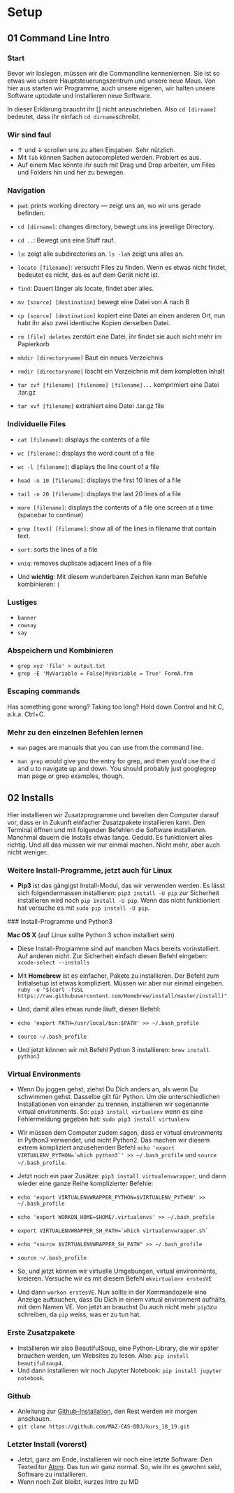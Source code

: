 # Setup

## 01 Command Line Intro

### Start

Bevor wir loslegen, müssen wir die Commandline kennenlernen. Sie ist so etwas wie unsere Hauptsteuerungszentrum und unsere neue Maus. Von hier aus starten wir Programme, auch unsere eigenen, wir halten unsere Software uptodate und installieren neue Software.

In dieser Erklärung braucht ihr [] nicht anzuschrieben. Also ```cd [dirname]```
bedeutet, dass ihr einfach ```cd dirname```schreibt.

### Wir sind faul

* ↑ und ↓ scrollen uns zu alten Eingaben. Sehr nützlich.
* Mit ```Tab``` können Sachen autocompleted werden. Probiert es aus.
* Auf einem Mac könnte ihr auch mit Drag und Drop arbeiten, um Files und Folders hin und her zu bewegen.

### Navigation

* ```pwd```: prints working directory — zeigt uns an, wo wir uns gerade befinden.
* ```cd [dirname]```: changes directory, bewegt uns ins jeweilige Directory.
* ``cd ..``: Bewegt uns eine Stuff rauf.
* ``ls``: zeigt alle subdirectories an. ``ls -lah`` zeigt uns alles an.
* ```locate [filename]```: versucht Files zu finden. Wenn es etwas nicht findet, bedeutet es nicht, das es auf dem Gerät nicht ist.
* ```find```: Dauert länger als locate, findet aber alles.

* ```mv [source] [destination]``` bewegt eine Datei von A nach B
* ```cp [source] [destination]``` kopiert eine Datei an einen anderen Ort, nun habt ihr also zwei identische Kopien derselben Datei.
* ```rm [file] deletes``` zerstört eine Datei, ihr findet sie auch nicht mehr im Papierkorb
* ```mkdir [directoryname]``` Baut ein neues Verzeichnis
* ```rmdir [directoryname]``` löscht ein Verzeichnis mit dem kompletten Inhalt
* ```tar cvf [filename] [filename] [filename]...``` komprimiert eine Datei .tar.gz
* ```tar xvf [filename]``` extrahiert eine Datei .tar.gz file

### Individuelle Files

* ```cat [filename]```: displays the contents of a file
* ```wc [filename]```: displays the word count of a file
* ```wc -l [filename]```: displays the line count of a file
* ```head -n 10 [filename]```: displays the first 10 lines of a file
* ```tail -n 20 [filename]```: displays the last 20 lines of a file
* ```more [filename]```: displays the contents of a file one screen at a time (spacebar to continue)
* ```grep [text] [filename]```: show all of the lines in filename that contain text.
* ```sort```: sorts the lines of a file
* ```uniq```: removes duplicate adjacent lines of a file

* Und **wichtig**: Mit diesem wunderbaren Zeichen kann man Befehle kombinieren: ```|```

### Lustiges

* ```banner```
* ```cowsay```
* ```say```

### Abspeichern und Kombinieren

* ```grep xyz 'file' > output.txt```
* ```grep -E 'MyVariable = False|MyVariable = True' FormA.frm```

### Escaping commands

Has something gone wrong? Taking too long? Hold down Control and hit C, a.k.a. Ctrl+C.

### Mehr zu den einzelnen Befehlen lernen

* ```man``` pages are manuals that you can use from the command line.

* ```man grep``` would give you the entry for grep, and then you’d use the d and u to navigate up and down. You should probably just googlegrep man page or grep examples, though.

## 02 Installs

Hier installieren wir Zusatzprogramme und bereiten den Computer darauf vor, dass er in Zukunft einfacher Zusatzpakete installieren kann. Den Terminal öffnen und mit folgenden Befehlen die Software installieren. Manchmal dauern die Installs etwas lange. Geduld. Es funktioniert alles richtig. Und all das müssen wir nur einmal machen. Nicht mehr, aber auch nicht weniger.

### Weitere Install-Programme, jetzt auch für Linux

- **Pip3** ist das gängigst Install-Modul, das wir verwenden werden. Es lässt sich folgendermassen installieren: ```pip3 install -U pip``` zur Sicherheit installieren wird noch ```pip install -U pip```. Wenn das nicht funktioniert hat versuche es mit ```sudo pip install -U pip```.

### Install-Programme und Python3

**Mac OS X** (auf Linux sollte Python 3 schon installiert sein)

- Diese Install-Programme sind auf manchen Macs bereits vorinstalliert. Auf
anderen nicht. Zur Sicherheit einfach diesen Befehl eingeben: ```xcode-select --installs```

- Mit **Homebrew** ist es einfacher, Pakete zu installieren. Der Befehl zum
Initialsetup ist etwas kompliziert. Müssen wir aber nur einmal
eingeben. ```ruby -e "$(curl -fsSL https://raw.githubusercontent.com/Homebrew/install/master/install)"```

- Und, damit alles etwas runde läuft, diesen Befehl:
- ```echo 'export PATH=/usr/local/bin:$PATH' >> ~/.bash_profile```
- ```source ~/.bash_profile```

- Und jetzt können wir mit Befehl Python 3 installieren: ```brew install python3```

### Virtual Environments

- Wenn Du joggen gehst, ziehst Du Dich anders an, als wenn Du schwimmen gehst.
Dasselbe gilt für Python. Um die unterschiedlichen Installationen von einander
zu trennen, installieren wir sogenannte virtual environments.
So: ```pip3 install virtualenv``` wenn es eine Fehlermeldung gegeben hat: ```sudo pip3 install virtualenv```
- Wir müssen dem Computer zudem sagen, dass er virtual environments in Python3
verwendet, und nicht Python2. Das machen wir diesem extrem kompliziert anzusehenden
Befehl ```echo 'export VIRTUALENV_PYTHON=`which python3`' >> ~/.bash_profile```
und ```source ~/.bash_profile```.
- Jetzt noch ein paar Zusätze: ```pip3 install virtualenvwrapper```, und dann
wieder eine ganze Reihe komplizierter Befehle:
- ```echo 'export VIRTUALENVWRAPPER_PYTHON=$VIRTUALENV_PYTHON' >> ~/.bash_profile```
- ```echo 'export WORKON_HOME=$HOME/.virtualenvs' >> ~/.bash_profile```
- ```export VIRTUALENVWRAPPER_SH_PATH=`which virtualenvwrapper.sh` ```
- ```echo "source $VIRTUALENVWRAPPER_SH_PATH" >> ~/.bash_profile```
- ```source ~/.bash_profile```

- So, und jetzt können wir virtuelle Umgebungen, virtual environments, kreieren.
Versuche wir es mit diesem Befehl ```mkvirtualenv erstesVE```
- Und dann ```workon erstesVE```. Nun sollte in der Kommandozeile eine Anzeige auftauchen, dass Du Dich in einem virtual environment aufhälts, mit dem Namen VE. Von jetzt an brauchst Du auch nicht mehr ```pip3```zu schreiben, da ```pip``` weiss, was er zu tun hat.

### Erste Zusatzpakete

- Installieren wir also BeautifulSoup, eine Python-Library, die wir später
brauchen werden, um Websites zu lesen. Also: ```pip install beautifulsoup4```.
- Und dann installieren wir noch Jupyter Notebook: ```pip install jupyter notebook```.

### Github

- Anleitung zur [Github-Installation](https://gist.github.com/derhuerst/1b15ff4652a867391f03), den Rest werden wir morgen anschauen.
- ```git clone https://github.com/MAZ-CAS-DDJ/kurs_18_19.git```

### Letzter Install (vorerst)

- Jetzt, ganz am Ende, installieren wir noch eine letzte Software: Den Texteditor [Atom](https://atom.io/). Das tun wir ganz normal. So, wie ihr es gewohnt seid, Software zu installieren.
- Wenn noch Zeit bleibt, kurzes Intro zu MD
